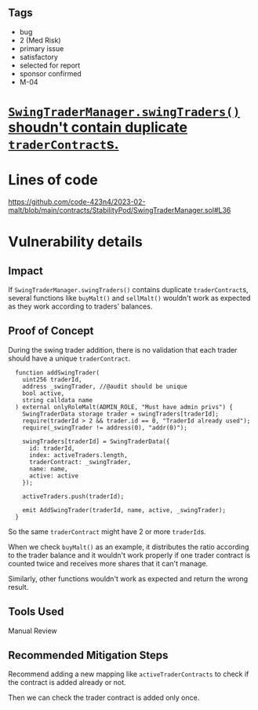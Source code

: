 ## Tags

- bug
- 2 (Med Risk)
- primary issue
- satisfactory
- selected for report
- sponsor confirmed
- M-04

# [`SwingTraderManager.swingTraders()` shoudn't contain duplicate `traderContract`s.](https://github.com/code-423n4/2023-02-malt-findings/issues/34) 

# Lines of code

https://github.com/code-423n4/2023-02-malt/blob/main/contracts/StabilityPod/SwingTraderManager.sol#L36


# Vulnerability details

## Impact
If `SwingTraderManager.swingTraders()` contains duplicate `traderContract`s, several functions like `buyMalt()` and `sellMalt()` wouldn't work as expected as they work according to traders' balances.

## Proof of Concept
During the swing trader addition, there is no validation that each trader should have a unique `traderContract`.

```solidity
  function addSwingTrader(
    uint256 traderId,
    address _swingTrader, //@audit should be unique
    bool active,
    string calldata name
  ) external onlyRoleMalt(ADMIN_ROLE, "Must have admin privs") {
    SwingTraderData storage trader = swingTraders[traderId];
    require(traderId > 2 && trader.id == 0, "TraderId already used");
    require(_swingTrader != address(0), "addr(0)");

    swingTraders[traderId] = SwingTraderData({
      id: traderId,
      index: activeTraders.length,
      traderContract: _swingTrader,
      name: name,
      active: active
    });

    activeTraders.push(traderId);

    emit AddSwingTrader(traderId, name, active, _swingTrader);
  }
```

So the same `traderContract` might have 2 or more `traderId`s.

When we check `buyMalt()` as an example, it distributes the ratio according to the trader balance and it wouldn't work properly if one trader contract is counted twice and receives more shares that it can't manage.

Similarly, other functions wouldn't work as expected and return the wrong result.

## Tools Used
Manual Review

## Recommended Mitigation Steps
Recommend adding a new mapping like `activeTraderContracts` to check if the contract is added already or not.

Then we can check the trader contract is added only once.
